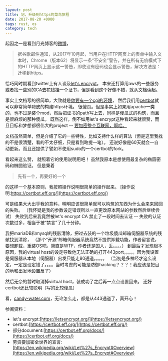 ```yaml
---
layout: post
title: 记，升级到https的菜鸟旅程
date: 2017-08-20 +0900
tags: rust, os
category: tech
---
```


起因之一是看到月光博客的[微博](https://weibo.com/1494759712/FizDQd6sQ)，
>据谷歌邮件通知，从2017年10月起，当用户在HTTP网页上的表单中输入文本时，Chrome（版本62）将显示一条“不安全”警告，并在所有无痕模式下的HTTP网页上显示这一警告，即使没有密码也会显示警告，解决方法是：迁移到https。

恰巧同时期看到twitter上有人谈及[let's encrypt](https://letsencrypt.org/)。
本来还打算用aws的一些服务或者找一些别的CA去花钱挂一个证书，但是看到这个好像不错，就从文档读起。

事实上文档写的很简单，大致就是[你要有一个cgi的环境](https://letsencrypt.org/getting-started/)，
然后我们用[certbot](https://certbot.eff.org/)就可以非常简单嗨皮的构建https环境。
很傻瓜。但是事实上如果用apache一类的，也不过是装个mod，然后把证书的path写上去，同样是傻瓜式的构筑，而且是很麻烦的那种傻瓜。
既然这样，倒不如用let's encrypt这种看起来就很赞，而且目标和梦想都很伟大的project -- [要加密整个互联网，啊哈。](https://en.wikipedia.org/wiki/Let%27s_Encrypt#Overview)

文档虽然简单，但是介绍了它的一些特性，比如支持什么样的算法（但是这里我找的不是很清楚，看的不太仔细，只是看到略提一笔）。
还说好像是60天就会一自动更新。而且还提供了譬如不使用sudo的一个certbot的fork。

看起来这么赞，
就照着它的使用说明用吧！
虽然我原本是想使用最复杂的椭圆密码和椭圆验证。
但是秉着
>先有一个，再要好的一个

的这样一个基本原则，我按照操作说明很简单的操作起来。
[操作说明:https://certbot.eff.org/](https://certbot.eff.org/)

可是结果大大出乎我的意料，明明应该很简单就可以构筑的东西为什么会来来回回的失败。
（我怀疑是我的参数设定错误所以一直更改原本网站的参数然后继续尝试）
失败到后来我竟然被let's encrypt CA 禁止了一段时间去认证 -- 失败的认证次数过多，相当于被“禁言”了几十分钟。

我把mariaDB和mysql的残骸清除，把过去装的一个垃圾傻瓜邮箱伺服器系统的残骸找到清除，
（那个“开源”邮箱伺服器系统竟然不提供卸载功能，作者留言说，要想卸载，重装OS吧。简直是WTF，作者还是国人，丢。。。。）
到最后才发现根本原因，我的virtual host的设定导致他无法正确的打开443port。。。。。因为我设置是伺服器从本地（伺服器）出发只能走80通道。。。。。
（当初是多神经才这么设定，一定是设定错了。。。。当时考虑的可能是防御hacking？？？！我应该是把目的地和出发地设置反了）

然后无奈的暂时取消掉virtual host，装成功了之后再一点点设置回来。
还好certbot还比较聪明（写的比较傻瓜）

看，[candy-water.com](http://candy-water.com)，无论怎么走，都是从443通道了，真开心！


参阅资料：
+ let's encrypt:[https://letsencrypt.org/](https://letsencrypt.org/)
+ certbot:[https://certbot.eff.org/](https://certbot.eff.org/)
+ 部分document:[https://certbot.eff.org/docs/](https://certbot.eff.org/docs/)
+ 劳资要加密全世界的宣言:[https://en.wikipedia.org/wiki/Let%27s_Encrypt#Overview](https://en.wikipedia.org/wiki/Let%27s_Encrypt#Overview)
